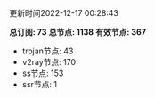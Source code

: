 更新时间2022-12-17 00:28:43

**总订阅: 73**
**总节点: 1138**
**有效节点: 367**
- trojan节点: 43
- v2ray节点: 170
- ss节点: 153
- ssr节点: 1
